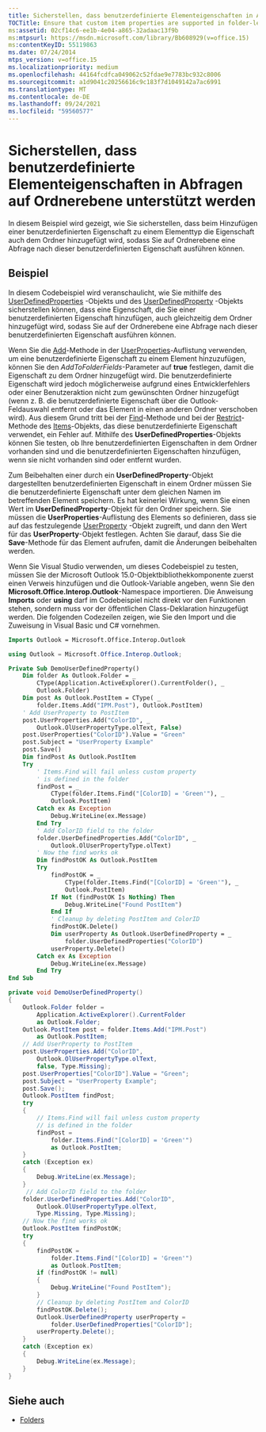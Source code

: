 ```yaml
---
title: Sicherstellen, dass benutzerdefinierte Elementeigenschaften in Abfragen auf Ordnerebene unterstützt werden
TOCTitle: Ensure that custom item properties are supported in folder-level queries
ms:assetid: 02cf14c6-ee1b-4e04-a865-32adaac13f9b
ms:mtpsurl: https://msdn.microsoft.com/library/Bb608929(v=office.15)
ms:contentKeyID: 55119863
ms.date: 07/24/2014
mtps_version: v=office.15
ms.localizationpriority: medium
ms.openlocfilehash: 44164fcdfca049062c52fdae9e7783bc932c8006
ms.sourcegitcommit: a1d9041c20256616c9c183f7d1049142a7ac6991
ms.translationtype: MT
ms.contentlocale: de-DE
ms.lasthandoff: 09/24/2021
ms.locfileid: "59560577"
---
```

# <a name="ensure-that-custom-item-properties-are-supported-in-folder-level-queries"></a>Sicherstellen, dass benutzerdefinierte Elementeigenschaften in Abfragen auf Ordnerebene unterstützt werden

In diesem Beispiel wird gezeigt, wie Sie sicherstellen, dass beim Hinzufügen einer benutzerdefinierten Eigenschaft zu einem Elementtyp die Eigenschaft auch dem Ordner hinzugefügt wird, sodass Sie auf Ordnerebene eine Abfrage nach dieser benutzerdefinierten Eigenschaft ausführen können.

## <a name="example"></a>Beispiel

In diesem Codebeispiel wird veranschaulicht, wie Sie mithilfe des [UserDefinedProperties](https://msdn.microsoft.com/library/bb643868\(v=office.15\)) -Objekts und des [UserDefinedProperty](https://msdn.microsoft.com/library/bb646064\(v=office.15\)) -Objekts sicherstellen können, dass eine Eigenschaft, die Sie einer benutzerdefinierten Eigenschaft hinzufügen, auch gleichzeitig dem Ordner hinzugefügt wird, sodass Sie auf der Ordnerebene eine Abfrage nach dieser benutzerdefinierten Eigenschaft ausführen können.

Wenn Sie die [Add](https://msdn.microsoft.com/library/bb611522\(v=office.15\))-Methode in der [UserProperties](https://msdn.microsoft.com/library/bb611428\(v=office.15\))-Auflistung verwenden, um eine benutzerdefinierte Eigenschaft zu einem Element hinzuzufügen, können Sie den *AddToFolderFields*-Parameter auf **true** festlegen, damit die Eigenschaft zu dem Ordner hinzugefügt wird. Die benutzerdefinierte Eigenschaft wird jedoch möglicherweise aufgrund eines Entwicklerfehlers oder einer Benutzeraktion nicht zum gewünschten Ordner hinzugefügt (wenn z. B. die benutzerdefinierte Eigenschaft über die Outlook-Feldauswahl entfernt oder das Element in einen anderen Ordner verschoben wird). Aus diesem Grund tritt bei der [Find](https://msdn.microsoft.com/library/bb646289\(v=office.15\))-Methode und bei der [Restrict](https://msdn.microsoft.com/library/bb612531\(v=office.15\))-Methode des [Items](https://msdn.microsoft.com/library/bb645287\(v=office.15\))-Objekts, das diese benutzerdefinierte Eigenschaft verwendet, ein Fehler auf. Mithilfe des **UserDefinedProperties**-Objekts können Sie testen, ob Ihre benutzerdefinierten Eigenschaften in dem Ordner vorhanden sind und die benutzerdefinierten Eigenschaften hinzufügen, wenn sie nicht vorhanden sind oder entfernt wurden.

Zum Beibehalten einer durch ein **UserDefinedProperty**-Objekt dargestellten benutzerdefinierten Eigenschaft in einem Ordner müssen Sie die benutzerdefinierte Eigenschaft unter dem gleichen Namen im betreffenden Element speichern. Es hat keinerlei Wirkung, wenn Sie einen Wert im **UserDefinedProperty**-Objekt für den Ordner speichern. Sie müssen die **UserProperties**-Auflistung des Elements so definieren, dass sie auf das festzulegende [UserProperty](https://msdn.microsoft.com/library/bb623119\(v=office.15\)) -Objekt zugreift, und dann den Wert für das **UserProperty**-Objekt festlegen. Achten Sie darauf, dass Sie die **Save**-Methode für das Element aufrufen, damit die Änderungen beibehalten werden.

Wenn Sie Visual Studio verwenden, um dieses Codebeispiel zu testen, müssen Sie der Microsoft Outlook 15.0-Objektbibliothekkomponente zuerst einen Verweis hinzufügen und die Outlook-Variable angeben, wenn Sie den **Microsoft.Office.Interop.Outlook**-Namespace importieren. Die Anweisung **Imports** oder **using** darf im Codebeispiel nicht direkt vor den Funktionen stehen, sondern muss vor der öffentlichen Class-Deklaration hinzugefügt werden. Die folgenden Codezeilen zeigen, wie Sie den Import und die Zuweisung in Visual Basic und C\# vornehmen.

```vb
Imports Outlook = Microsoft.Office.Interop.Outlook
```


```csharp
using Outlook = Microsoft.Office.Interop.Outlook;
```


```vb
Private Sub DemoUserDefinedProperty()
    Dim folder As Outlook.Folder = _
        CType(Application.ActiveExplorer().CurrentFolder(), _
        Outlook.Folder)
    Dim post As Outlook.PostItem = CType( _
        folder.Items.Add("IPM.Post"), Outlook.PostItem)
    ' Add UserProperty to PostItem
    post.UserProperties.Add("ColorID", _
        Outlook.OlUserPropertyType.olText, False)
    post.UserProperties("ColorID").Value = "Green"
    post.Subject = "UserProperty Example"
    post.Save()
    Dim findPost As Outlook.PostItem
    Try
        ' Items.Find will fail unless custom property
        ' is defined in the folder
        findPost = _
            CType(folder.Items.Find("[ColorID] = 'Green'"), _
            Outlook.PostItem)
        Catch ex As Exception
            Debug.WriteLine(ex.Message)
        End Try
        ' Add ColorID field to the folder
        folder.UserDefinedProperties.Add("ColorID", _
            Outlook.OlUserPropertyType.olText)
        ' Now the find works ok
        Dim findPostOK As Outlook.PostItem
        Try
            findPostOK = _
                CType(folder.Items.Find("[ColorID] = 'Green'"), _
                Outlook.PostItem)
            If Not (findPostOK Is Nothing) Then
                Debug.WriteLine("Found PostItem")
            End If
            ' Cleanup by deleting PostItem and ColorID
            findPostOK.Delete()
            Dim userProperty As Outlook.UserDefinedProperty = _
                folder.UserDefinedProperties("ColorID")
            userProperty.Delete()
        Catch ex As Exception
            Debug.WriteLine(ex.Message)
        End Try
End Sub
```


```csharp
private void DemoUserDefinedProperty()
{
    Outlook.Folder folder =
        Application.ActiveExplorer().CurrentFolder
        as Outlook.Folder;
    Outlook.PostItem post = folder.Items.Add("IPM.Post")
        as Outlook.PostItem;
    // Add UserProperty to PostItem
    post.UserProperties.Add("ColorID",
        Outlook.OlUserPropertyType.olText,
        false, Type.Missing);
    post.UserProperties["ColorID"].Value = "Green";
    post.Subject = "UserProperty Example";
    post.Save();
    Outlook.PostItem findPost;
    try
    {
        // Items.Find will fail unless custom property
        // is defined in the folder
        findPost =
            folder.Items.Find("[ColorID] = 'Green'")
            as Outlook.PostItem;
    }
    catch (Exception ex)
    {
        Debug.WriteLine(ex.Message);
    }
     // Add ColorID field to the folder
    folder.UserDefinedProperties.Add("ColorID",
        Outlook.OlUserPropertyType.olText,
        Type.Missing, Type.Missing);
    // Now the find works ok
    Outlook.PostItem findPostOK;
    try
    {
        findPostOK =
            folder.Items.Find("[ColorID] = 'Green'")
            as Outlook.PostItem;
        if (findPostOK != null)
        {
            Debug.WriteLine("Found PostItem");
        }
        // Cleanup by deleting PostItem and ColorID
        findPostOK.Delete();
        Outlook.UserDefinedProperty userProperty =
            folder.UserDefinedProperties["ColorID"];
        userProperty.Delete();
    }
    catch (Exception ex)
    {
        Debug.WriteLine(ex.Message);
    }
}
```

## <a name="see-also"></a>Siehe auch

- [Folders](folders.md)

